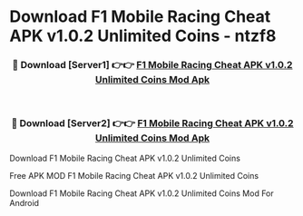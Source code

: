 # Download F1 Mobile Racing Cheat APK v1.0.2 Unlimited Coins - ntzf8



<div align="center">
<h3>🔴 Download [Server1] 👉👉 <a href="https://momento.my/?title=F1_Mobile_Racing_Cheat_APK_v1.0.2_Unlimited_Coins">F1 Mobile Racing Cheat APK v1.0.2 Unlimited Coins Mod Apk</a></h3><br>

<h3>🔴 Download [Server2] 👉👉 <a href="https://momento.my/?title=F1_Mobile_Racing_Cheat_APK_v1.0.2_Unlimited_Coins">F1 Mobile Racing Cheat APK v1.0.2 Unlimited Coins Mod Apk</a></h3>
</div>



Download F1 Mobile Racing Cheat APK v1.0.2 Unlimited Coins 

Free APK MOD F1 Mobile Racing Cheat APK v1.0.2 Unlimited Coins 

Download F1 Mobile Racing Cheat APK v1.0.2 Unlimited Coins Mod For Android
